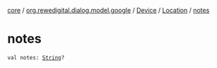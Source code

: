 [core](../../../index.md) / [org.rewedigital.dialog.model.google](../../index.md) / [Device](../index.md) / [Location](index.md) / [notes](./notes.md)

# notes

`val notes: `[`String`](https://kotlinlang.org/api/latest/jvm/stdlib/kotlin/-string/index.html)`?`